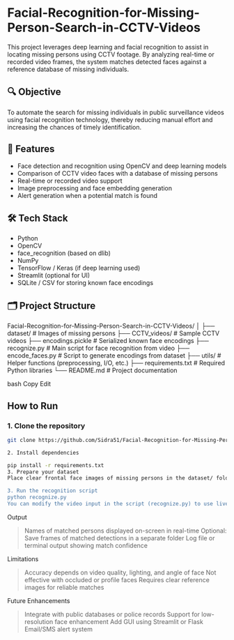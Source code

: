 # Facial-Recognition-for-Missing-Person-Search-in-CCTV-Videos


This project leverages deep learning and facial recognition to assist in locating missing persons using CCTV footage. By analyzing real-time or recorded video frames, the system matches detected faces against a reference database of missing individuals.

## 🔍 Objective

To automate the search for missing individuals in public surveillance videos using facial recognition technology, thereby reducing manual effort and increasing the chances of timely identification.

## 📌 Features

- Face detection and recognition using OpenCV and deep learning models
- Comparison of CCTV video faces with a database of missing persons
- Real-time or recorded video support
- Image preprocessing and face embedding generation
- Alert generation when a potential match is found

## 🛠️ Tech Stack

- Python
- OpenCV
- face_recognition (based on dlib)
- NumPy
- TensorFlow / Keras (if deep learning used)
- Streamlit (optional for UI)
- SQLite / CSV for storing known face encodings

## 🗂️ Project Structure

Facial-Recognition-for-Missing-Person-Search-in-CCTV-Videos/
│
├── dataset/ # Images of missing persons
├── CCTV_videos/ # Sample CCTV videos
├── encodings.pickle # Serialized known face encodings
├── recognize.py # Main script for face recognition from video
├── encode_faces.py # Script to generate encodings from dataset
├── utils/ # Helper functions (preprocessing, I/O, etc.)
├── requirements.txt # Required Python libraries
└── README.md # Project documentation

bash
Copy
Edit

##  How to Run

### 1. Clone the repository

```bash
git clone https://github.com/Sidra51/Facial-Recognition-for-Missing-Person-Search-in-CCTV-Videos.git

2. Install dependencies

pip install -r requirements.txt
3. Prepare your dataset
Place clear frontal face images of missing persons in the dataset/ folder. Filenames should be the person's name or ID.

3. Run the recognition script
python recognize.py
You can modify the video input in the script (recognize.py) to use live feed or a saved video file.
```
Output
> Names of matched persons displayed on-screen in real-time
> Optional: Save frames of matched detections in a separate folder
> Log file or terminal output showing match confidence

Limitations
> Accuracy depends on video quality, lighting, and angle of face
> Not effective with occluded or profile faces
> Requires clear reference images for reliable matches

Future Enhancements
> Integrate with public databases or police records
> Support for low-resolution face enhancement
> Add GUI using Streamlit or Flask
> Email/SMS alert system
